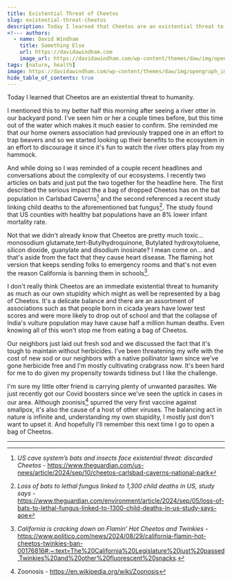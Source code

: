 ```yaml
---
title: Existential Threat of Cheetos 
slug: existential-threat-cheetos
description: Today I learned that Cheetos are an existential threat to humanity.
<!--- authors:
  - name: David Windham
    title: Something Else
    url: https://davidawindham.com
    image_url: https://davidawindham.com/wp-content/themes/daw/img/opengraph_image.jpg -->
tags: [nature, health]
image: https://davidawindham.com/wp-content/themes/daw/img/opengraph_image.jpg
hide_table_of_contents: true
---
```


Today I learned that Cheetos are an existential threat to humanity.

<!--truncate-->

I mentioned this to my better half this morning after seeing a river otter in our backyard pond. I've seen him or her a couple times before, but this time out of the water which makes it much easier to confirm. She reminded me that our home owners association had previously trapped one in an effort to trap beavers and so we started looking up their benefits to the ecosystem in an effort to discourage it since it's fun to watch the river otters play from my hammock.  

And while doing so I was reminded of a couple recent headlines and conversations about the complexity of our ecosystems. I recently two articles on bats and just put the two together for the headline here. The first described the serious impact the a bag of dropped Cheetos has on the bat population in Carlsbad Caverns[^1] and the second referenced a recent study linking child deaths to the aforementioned bat fungus[^2]. The study found that US counties with healthy bat populations have an 8% lower infant mortality rate.

Not that we didn't already know that Cheetos are pretty much toxic... monosodium glutamate,tert-Butylhydroquinone, Butylated hydroxytoluene, silicon dioxide, guanylate and disodium inosinate? I mean come on... and that's aside from the fact that they cause heart disease. The flaming hot version that keeps sending folks to emergency rooms and that's not even the reason California is banning them in schools[^3].

I don't really think Cheetos are an immediate existential threat to humanity as much as our own stupidity which might as well be represented by a bag of Cheetos. It's a delicate balance and there are an assortment of associations such as that people born in cicada years have lower test scores and were more likely to drop out of school and that the collapse of India's vulture population may have cause half a million human deaths. Even knowing all of this won't stop me from eating a bag of Cheetos.

Our neighbors just laid out fresh sod and we discussed the fact that it's tough to maintain without herbicides. I've been threatening my wife with the cost of new sod or our neighbors with a native pollinator lawn since we've gone herbicide free and I'm mostly cultivating crabgrass now. It's been hard for me to do given my propensity towards tidiness but I like the challenge.

I'm sure my little otter friend is carrying plenty of unwanted parasites. We just recently got our Covid boosters since we've seen the uptick in cases in our area. Although zoonisis[^4] spurred the very first vaccine against smallpox, it's also the cause of a host of other viruses. The balancing act in nature is infinite and, understanding my own stupidity, I mostly just don't want to upset it. And hopefully I'll remember this next time I go to open a bag of Cheetos.


---

[^1]: _US cave system’s bats and insects face existential threat: discarded Cheetos_ - https://www.theguardian.com/us-news/article/2024/sep/10/cheetos-carlsbad-caverns-national-park
[^2]: _Loss of bats to lethal fungus linked to 1,300 child deaths in US, study says_ - https://www.theguardian.com/environment/article/2024/sep/05/loss-of-bats-to-lethal-fungus-linked-to-1300-child-deaths-in-us-study-says-aoe
[^3]: _California is cracking down on Flamin’ Hot Cheetos and Twinkies_ - https://www.politico.com/news/2024/08/29/california-flamin-hot-cheetos-twinkies-ban-00176816#:~:text=The%20California%20Legislature%20just%20passed,Twinkies%20and%20other%20fluorescent%20snacks.
[^4]: Zoonosis - https://en.wikipedia.org/wiki/Zoonosis

